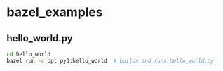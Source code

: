 # bazel_examples

## hello_world.py
```bash
cd hello_world
bazel run -c opt py3:hello_world  # builds and runs hello_world.py.
```
